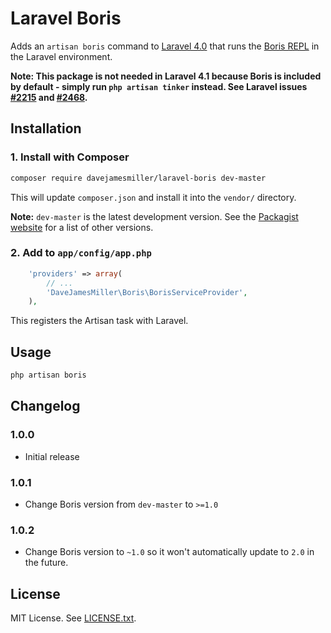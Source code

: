 # Laravel Boris

Adds an `artisan boris` command to [Laravel 4.0][1] that runs the [Boris REPL][2]
in the Laravel environment.

**Note: This package is not needed in Laravel 4.1 because Boris is included by
default - simply run `php artisan tinker` instead. See Laravel issues
[#2215](https://github.com/laravel/framework/issues/2215) and
[#2468](https://github.com/laravel/framework/pull/2468).**

## Installation

### 1. Install with Composer
```bash
composer require davejamesmiller/laravel-boris dev-master
```

This will update `composer.json` and install it into the `vendor/` directory.

**Note:** `dev-master` is the latest development version.
See the [Packagist website][3] for a list of other versions.

### 2. Add to `app/config/app.php`
```php
    'providers' => array(
        // ...
        'DaveJamesMiller\Boris\BorisServiceProvider',
    ),
```

This registers the Artisan task with Laravel.

## Usage
```bash
php artisan boris
```

## Changelog
### 1.0.0
* Initial release

### 1.0.1
* Change Boris version from `dev-master` to `>=1.0`

### 1.0.2
* Change Boris version to `~1.0` so it won't automatically update to `2.0` in
  the future.

## License
MIT License. See [LICENSE.txt][4].

[1]: http://four.laravel.com/
[2]: https://github.com/d11wtq/boris
[3]: https://packagist.org/packages/davejamesmiller/laravel-boris
[4]: LICENSE.txt
